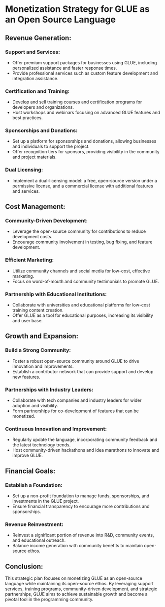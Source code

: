 # Monetization Strategy for GLUE as an Open Source Language

## Revenue Generation:

### Support and Services:
- Offer premium support packages for businesses using GLUE, including personalized assistance and faster response times.
- Provide professional services such as custom feature development and integration assistance.

### Certification and Training:
- Develop and sell training courses and certification programs for developers and organizations.
- Host workshops and webinars focusing on advanced GLUE features and best practices.

### Sponsorships and Donations:
- Set up a platform for sponsorships and donations, allowing businesses and individuals to support the project.
- Offer recognition tiers for sponsors, providing visibility in the community and project materials.

### Dual Licensing:
- Implement a dual-licensing model: a free, open-source version under a permissive license, and a commercial license with additional features and services.

## Cost Management:

### Community-Driven Development:
- Leverage the open-source community for contributions to reduce development costs.
- Encourage community involvement in testing, bug fixing, and feature development.

### Efficient Marketing:
- Utilize community channels and social media for low-cost, effective marketing.
- Focus on word-of-mouth and community testimonials to promote GLUE.

### Partnership with Educational Institutions:
- Collaborate with universities and educational platforms for low-cost training content creation.
- Offer GLUE as a tool for educational purposes, increasing its visibility and user base.

## Growth and Expansion:

### Build a Strong Community:
- Foster a robust open-source community around GLUE to drive innovation and improvements.
- Establish a contributor network that can provide support and develop new features.

### Partnerships with Industry Leaders:
- Collaborate with tech companies and industry leaders for wider adoption and visibility.
- Form partnerships for co-development of features that can be monetized.

### Continuous Innovation and Improvement:
- Regularly update the language, incorporating community feedback and the latest technology trends.
- Host community-driven hackathons and idea marathons to innovate and improve GLUE.

## Financial Goals:

### Establish a Foundation:
- Set up a non-profit foundation to manage funds, sponsorships, and investments in the GLUE project.
- Ensure financial transparency to encourage more contributions and sponsorships.

### Revenue Reinvestment:
- Reinvest a significant portion of revenue into R&D, community events, and educational outreach.
- Balance income generation with community benefits to maintain open-source ethos.

## Conclusion:
This strategic plan focuses on monetizing GLUE as an open-source language while maintaining its open-source ethos. By leveraging support services, training programs, community-driven development, and strategic partnerships, GLUE aims to achieve sustainable growth and become a pivotal tool in the programming community.